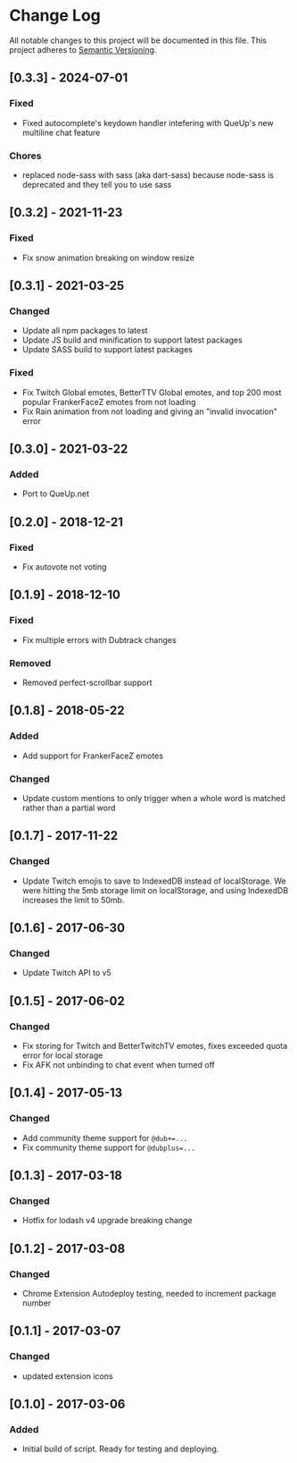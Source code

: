 # Change Log
All notable changes to this project will be documented in this file.
This project adheres to [Semantic Versioning](http://semver.org/).

## [0.3.3] - 2024-07-01
### Fixed
- Fixed autocomplete's keydown handler intefering with QueUp's new multiline chat feature

### Chores
- replaced node-sass with sass (aka dart-sass) because node-sass is deprecated and they tell you to use sass

## [0.3.2] - 2021-11-23
### Fixed
- Fix snow animation breaking on window resize

## [0.3.1] - 2021-03-25
### Changed
- Update all npm packages to latest
- Update JS build and minification to support latest packages
- Update SASS build to support latest packages

### Fixed
- Fix Twitch Global emotes, BetterTTV Global emotes, and top 200 most popular FrankerFaceZ emotes from not loading
- Fix Rain animation from not loading and giving an "invalid invocation" error

## [0.3.0] - 2021-03-22
### Added
- Port to QueUp.net

## [0.2.0] - 2018-12-21
### Fixed
- Fix autovote not voting

## [0.1.9] - 2018-12-10
### Fixed
- Fix multiple errors with Dubtrack changes

### Removed
- Removed perfect-scrollbar support

## [0.1.8] - 2018-05-22
### Added
- Add support for FrankerFaceZ emotes

### Changed
- Update custom mentions to only trigger when a whole word is matched rather than a partial word

## [0.1.7] - 2017-11-22
### Changed
- Update Twitch emojis to save to IndexedDB instead of localStorage. We were hitting the 5mb storage limit on localStorage, and using IndexedDB increases the limit to 50mb.

## [0.1.6] - 2017-06-30
### Changed
- Update Twitch API to v5

## [0.1.5] - 2017-06-02
### Changed
- Fix storing for Twitch and BetterTwitchTV emotes, fixes exceeded quota error for local storage
- Fix AFK not unbinding to chat event when turned off

## [0.1.4] - 2017-05-13
### Changed
- Add community theme support for `@dub+=...`
- Fix community theme support for `@dubplus=...`

## [0.1.3] - 2017-03-18
### Changed
- Hotfix for lodash v4 upgrade breaking change

## [0.1.2] - 2017-03-08
### Changed
- Chrome Extension Autodeploy testing, needed to increment package number

## [0.1.1] - 2017-03-07
### Changed
- updated extension icons

## [0.1.0] - 2017-03-06
### Added
- Initial build of script.  Ready for testing and deploying. 

